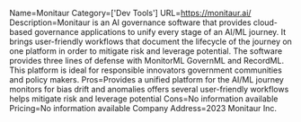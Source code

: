 Name=Monitaur
Category=['Dev Tools']
URL=https://monitaur.ai/
Description=Monitaur is an AI governance software that provides cloud-based governance applications to unify every stage of an AI/ML journey. It brings user-friendly workflows that document the lifecycle of the journey on one platform in order to mitigate risk and leverage potential. The software provides three lines of defense with MonitorML GovernML and RecordML. This platform is ideal for responsible innovators government communities and policy makers.
Pros=Provides a unified platform for the AI/ML journey monitors for bias drift and anomalies offers several user-friendly workflows helps mitigate risk and leverage potential
Cons=No information available
Pricing=No information available
Company Address=2023 Monitaur Inc.

